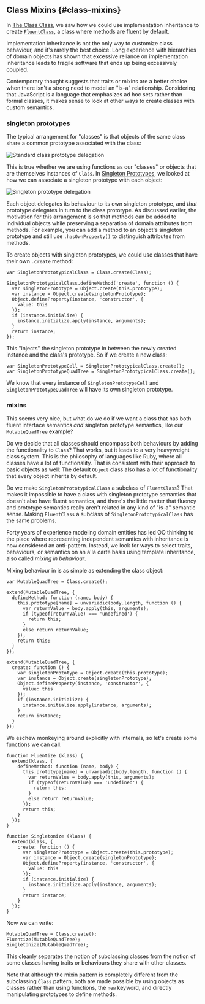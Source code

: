 ## Class Mixins {#class-mixins}

In [The Class Class](#classclass), we saw how we could use implementation inheritance to create [`FluentClass`](#fluentclass), a class where methods are fluent by default.

Implementation inheritance is not the only way to customize class behaviour, and it's rarely the best choice. Long experience with hierarchies of domain objects has shown that excessive reliance on implementation inheritance leads to fragile software that ends up being excessively coupled.

Contemporary thought suggests that traits or mixins are a better choice when there isn't a strong need to model an "is-a" relationship. Considering that JavaScript is a language that emphasizes ad hoc sets rather than formal classes, it makes sense to look at other ways to create classes with custom semantics.

### singleton prototypes

The typical arrangement for "classes" is that objects of the same class share a common prototype associated with the class:

![Standard class prototype delegation](/images/prototype-delegation.png)

This is true whether we are using functions as our "classes" or objects that are themselves instances of `Class`. In [Singleton Prototypes](#singletons), we looked at how we can associate a singleton prototype with each object:

![Singleton prototype delegation](/images/singleton-prototypes.png)

Each object delegates its behaviour to its own singleton prototype, and *that* prototype delegates in turn to the class prototype. As discussed earlier, the motivation for this arrangement is so that methods can be added to individual objects while preserving a separation of domain attributes from methods. For example, you can add a method to an object's singleton prototype and still use `.hasOwnProperty()` to distinguish attributes from methods.

To create objects with singleton prototypes, we could use classes that have their own `.create` method:

    var SingletonPrototypicalClass = Class.create(Class);

    SingletonPrototypicalClass.defineMethod('create', function () {
      var singletonPrototype = Object.create(this.prototype);
      var instance = Object.create(singletonPrototype);
      Object.defineProperty(instance, 'constructor', {
        value: this
      });
      if (instance.initialize) {
        instance.initialize.apply(instance, arguments);
      }
      return instance;
    });

This "injects" the singleton prototype in between the newly created instance and the class's prototype. So if we create a new class:

    var SingletonPrototypeCell = SingletonPrototypicalClass.create();
    var SingletonPrototypeQuadTree = SingletonPrototypicalClass.create();

We know that every instance of `SingletonPrototypeCell` and `SingletonPrototypeQuadTree` will have its own singleton prototype.

### mixins

This seems very nice, but what do we do if we want a class that has both fluent interface semantics *and* singleton prototype semantics, like our `MutableQuadTree` example?

Do we decide that all classes should encompass both behaviours by adding the functionality to `Class`? That works, but it leads to a very heavyweight class system. This is the philosophy of languages like Ruby, where all classes have a lot of functionality. That is consistent with their approach to basic objects as well: The default `Object` class also has a lot of functionality that every object inherits by default.

Do we make `SingletonPrototypicalClass` a subclass of `FluentClass`? That makes it impossible to have a class with singleton prototype semantics that doesn't also have fluent semantics, and there's the little matter that fluency and prototype semantics really aren't related in any kind of "is-a" semantic sense. Making `FluentClass` a subclass of `SingletonPrototypicalClass` has the same problems.

Forty years of experience modeling domain entities has led OO thinking to the place where representing independent semantics with inheritance is now considered an anti-pattern. Instead, we look for ways to select traits, behaviours, or semantics on an a'la carte basis using template inheritance, also called *mixing in behaviour*.

Mixing behaviour in is as simple as extending the class object:

    var MutableQuadTree = Class.create();

    extend(MutableQuadTree, {
      defineMethod: function (name, body) {
        this.prototype[name] = unvariadic(body.length, function () {
          var returnValue = body.apply(this, arguments);
          if (typeof(returnValue) === 'undefined') {
            return this;
          }
          else return returnValue;
        });
        return this;
      }
    });

    extend(MutableQuadTree, {
      create: function () {
        var singletonPrototype = Object.create(this.prototype);
        var instance = Object.create(singletonPrototype);
        Object.defineProperty(instance, 'constructor', {
          value: this
        });
        if (instance.initialize) {
          instance.initialize.apply(instance, arguments);
        }
        return instance;
      }
    });

We eschew monkeying around explicitly with internals, so let's create some functions we can call:

    function Fluentize (klass) {
      extend(klass, {
        defineMethod: function (name, body) {
          this.prototype[name] = unvariadic(body.length, function () {
            var returnValue = body.apply(this, arguments);
            if (typeof(returnValue) === 'undefined') {
              return this;
            }
            else return returnValue;
          });
          return this;
        }
      });
    }

    function Singletonize (klass) {
      extend(klass, {
        create: function () {
          var singletonPrototype = Object.create(this.prototype);
          var instance = Object.create(singletonPrototype);
          Object.defineProperty(instance, 'constructor', {
            value: this
          });
          if (instance.initialize) {
            instance.initialize.apply(instance, arguments);
          }
          return instance;
        }
      });
    }

Now we can write:

    MutableQuadTree = Class.create();
    Fluentize(MutableQuadTree);
    Singletonize(MutableQuadTree);

This cleanly separates the notion of subclassing classes from the notion of some classes having traits or behaviours they share with other classes.

Note that although the mixin pattern is completely different from the subclassing `Class` pattern, both are made possible by using objects as classes rather than using functions, the `new` keyword, and directly manipulating prototypes to define methods.